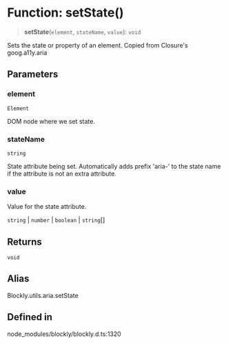 # Function: setState()

> **setState**(`element`, `stateName`, `value`): `void`

Sets the state or property of an element.
Copied from Closure's goog.a11y.aria

## Parameters

### element

`Element`

DOM node where we set state.

### stateName

`string`

State attribute being set.
Automatically adds prefix 'aria-' to the state name if the attribute is
not an extra attribute.

### value

Value
for the state attribute.

`string` | `number` | `boolean` | `string`[]

## Returns

`void`

## Alias

Blockly.utils.aria.setState

## Defined in

node_modules/blockly/blockly.d.ts:1320
